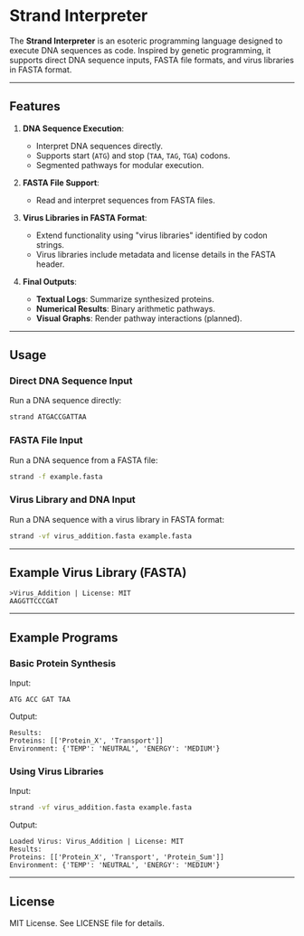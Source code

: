 # Strand Interpreter

The **Strand Interpreter** is an esoteric programming language designed to execute DNA sequences as code. Inspired by genetic programming, it supports direct DNA sequence inputs, FASTA file formats, and virus libraries in FASTA format.

---

## Features
1. **DNA Sequence Execution**:
   - Interpret DNA sequences directly.
   - Supports start (`ATG`) and stop (`TAA`, `TAG`, `TGA`) codons.
   - Segmented pathways for modular execution.

2. **FASTA File Support**:
   - Read and interpret sequences from FASTA files.

3. **Virus Libraries in FASTA Format**:
   - Extend functionality using "virus libraries" identified by codon strings.
   - Virus libraries include metadata and license details in the FASTA header.

4. **Final Outputs**:
   - **Textual Logs**: Summarize synthesized proteins.
   - **Numerical Results**: Binary arithmetic pathways.
   - **Visual Graphs**: Render pathway interactions (planned).

---

## Usage
### Direct DNA Sequence Input
Run a DNA sequence directly:
```bash
strand ATGACCGATTAA
```

### FASTA File Input
Run a DNA sequence from a FASTA file:
```bash
strand -f example.fasta
```

### Virus Library and DNA Input
Run a DNA sequence with a virus library in FASTA format:
```bash
strand -vf virus_addition.fasta example.fasta
```

---

## Example Virus Library (FASTA)
```plaintext
>Virus_Addition | License: MIT
AAGGTTCCCGAT
```

---

## Example Programs
### Basic Protein Synthesis
Input:
```plaintext
ATG ACC GAT TAA
```
Output:
```plaintext
Results:
Proteins: [['Protein_X', 'Transport']]
Environment: {'TEMP': 'NEUTRAL', 'ENERGY': 'MEDIUM'}
```

### Using Virus Libraries
Input:
```bash
strand -vf virus_addition.fasta example.fasta
```
Output:
```plaintext
Loaded Virus: Virus_Addition | License: MIT
Results:
Proteins: [['Protein_X', 'Transport', 'Protein_Sum']]
Environment: {'TEMP': 'NEUTRAL', 'ENERGY': 'MEDIUM'}
```

---

## License
MIT License. See LICENSE file for details.